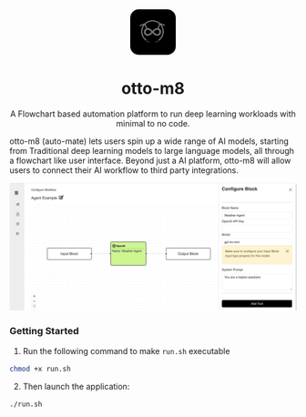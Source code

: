 <div>
    <div class='otto-logo-div' align="center" style="margin-bottom: 0px;">
        <img class='otto-logo' width='80px' src='docs/assets/otto.png' style="border-radius: 15px;">
    </div>
    <h1 align="center">otto-m8</h1>
    <p align="center">A Flowchart based automation platform to run deep learning workloads with minimal to no code.</p>
    <p>otto-m8 (auto-mate) lets users spin up a wide range of AI models, starting from Traditional deep learning models to large language models, all through a flowchart like user interface. Beyond just a AI platform, otto-m8 will allow users to connect their AI workflow to third party integrations.</p>
    <img src='docs/git_header_img.png'/>
</div>


### Getting Started
1. Run the following command to make `run.sh` executable
```bash
chmod +x run.sh
```
2. Then launch the application:
```bash
./run.sh
```